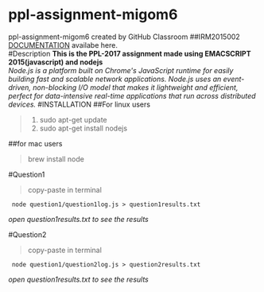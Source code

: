 # ppl-assignment-migom6
ppl-assignment-migom6 created by GitHub Classroom
##IRM2015002
[DOCUMENTATION](https://ppl-iiita.github.io/ppl-assignment-migom6/) availabe here. <br>
#Description
__This is the PPL-2017 assignment
  made using EMACSCRIPT 2015(javascript)
  and nodejs__ <br>
  <em>Node.js is a platform built on Chrome's JavaScript runtime for easily building fast and scalable network applications. Node.js uses an event-driven, non-blocking I/O model that makes it lightweight and efficient, perfect for data-intensive real-time applications that run across distributed devices.
</em>
#INSTALLATION
##For linux users
>1. sudo apt-get update
> 2. sudo apt-get install nodejs

##for mac users
> brew install node

#Question1
> copy-paste in terminal
<pre><code> node question1/question1log.js > question1results.txt
</code></pre>
_open *question1results.txt* to see the results_

#Question2
> copy-paste in terminal
<pre><code> node question1/question2log.js > question2results.txt
</code></pre>
_open *question1results.txt* to see the results_
